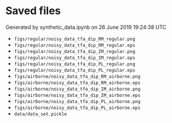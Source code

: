 # Saved files 


Generated by synthetic_data.ipynb on 26 June 2019 19:24:38 UTC

*  `figs/regular/noisy_data_tfa_dip_RM_regular.png` 
*  `figs/regular/noisy_data_tfa_dip_RM_regular.eps` 
*  `figs/regular/noisy_data_tfa_dip_IM_regular.png` 
*  `figs/regular/noisy_data_tfa_dip_IM_regular.eps` 
*  `figs/regular/noisy_data_tfa_dip_PL_regular.png` 
*  `figs/regular/noisy_data_tfa_dip_PL_regular.eps` 
*  `figs/airborne/noisy_data_tfa_dip_RM_airborne.png` 
*  `figs/airborne/noisy_data_tfa_dip_RM_airborne.eps` 
*  `figs/airborne/noisy_data_tfa_dip_IM_airborne.png` 
*  `figs/airborne/noisy_data_tfa_dip_IM_airborne.eps` 
*  `figs/airborne/noisy_data_tfa_dip_PL_airborne.png` 
*  `figs/airborne/noisy_data_tfa_dip_PL_airborne.eps` 
*  `data/data_set.pickle` 

